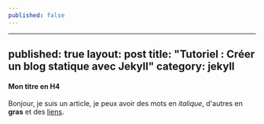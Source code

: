 ```yaml
---
published: false
---
```


---
published: true
layout: post
title: "Tutoriel : Créer un blog statique avec Jekyll"
category: jekyll
---
#### Mon titre en H4
Bonjour, je suis un article, 
je peux avoir des mots en _italique_, 
d'autres en **gras** et des [liens](http://www.jekyllrb.com).